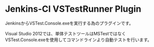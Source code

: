 Jenkins-CI VSTestRunner Plugin
===================
JenkinsからVSTest.Console.exeを実行する為のプラグインです。  

Visual Studio 2012では、単体テストツールはMSTestではなく  
VSTest.Console.exeを使用してコマンドラインより自動テストを行います。


